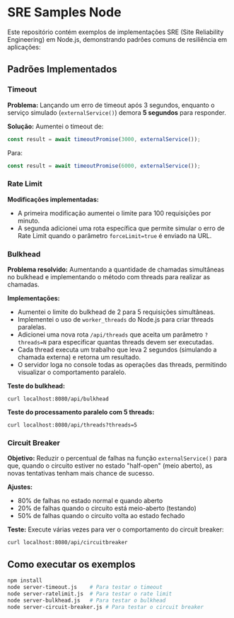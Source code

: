 # SRE Samples Node

Este repositório contém exemplos de implementações SRE (Site Reliability Engineering) em Node.js, demonstrando padrões comuns de resiliência em aplicações:

## Padrões Implementados

### Timeout

**Problema:** Lançando um erro de timeout após 3 segundos, enquanto o serviço simulado (`externalService()`) demora **5 segundos** para responder.

**Solução:**
Aumentei o timeout de:
```javascript
const result = await timeoutPromise(3000, externalService());
```

Para:
```javascript
const result = await timeoutPromise(6000, externalService());
```

### Rate Limit

**Modificações implementadas:**
- A primeira modificação aumentei o limite para 100 requisições por minuto.
- A segunda adicionei uma rota específica que permite simular o erro de Rate Limit quando o parâmetro `forceLimit=true` é enviado na URL.

### Bulkhead

**Problema resolvido:** Aumentando a quantidade de chamadas simultâneas no bulkhead e implementando o método com threads para realizar as chamadas.

**Implementações:**
- Aumentei o limite do bulkhead de 2 para 5 requisições simultâneas.
- Implementei o uso de `worker_threads` do Node.js para criar threads paralelas.
- Adicionei uma nova rota `/api/threads` que aceita um parâmetro `?threads=N` para especificar quantas threads devem ser executadas.
- Cada thread executa um trabalho que leva 2 segundos (simulando a chamada externa) e retorna um resultado.
- O servidor loga no console todas as operações das threads, permitindo visualizar o comportamento paralelo.

**Teste do bulkhead:**
```
curl localhost:8080/api/bulkhead
```

**Teste do processamento paralelo com 5 threads:**
```
curl localhost:8080/api/threads?threads=5
```

### Circuit Breaker

**Objetivo:** Reduzir o percentual de falhas na função `externalService()` para que, quando o circuito estiver no estado "half-open" (meio aberto), as novas tentativas tenham mais chance de sucesso.

**Ajustes:**
- 80% de falhas no estado normal e quando aberto
- 20% de falhas quando o circuito está meio-aberto (testando)
- 50% de falhas quando o circuito volta ao estado fechado

**Teste:**
Execute várias vezes para ver o comportamento do circuit breaker:
```
curl localhost:8080/api/circuitbreaker
```

## Como executar os exemplos

```bash
npm install
node server-timeout.js    # Para testar o timeout
node server-ratelimit.js  # Para testar o rate limit
node server-bulkhead.js   # Para testar o bulkhead
node server-circuit-breaker.js # Para testar o circuit breaker
```
